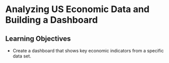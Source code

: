 # Analyzing US Economic Data and Building a Dashboard
## Learning Objectives
- Create a dashboard that shows key economic indicators from a specific data set.
